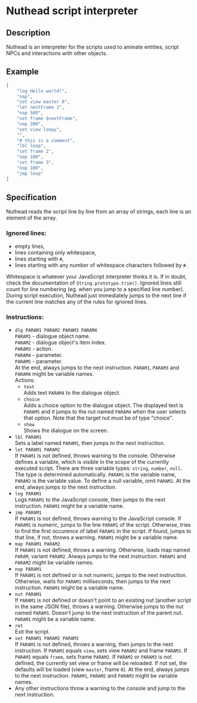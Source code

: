 # Nuthead script interpreter

## Description

Nuthead is an interpreter for the scripts used to animate entities, script NPCs
and interactions with other objects.

## Example

```json
[
	"log Hello world!",
	"nop",
	"set view master 0",
	"let nextFrame 1",
	"nop 500",
	"set frame $nextFrame",
	"nop 200",
	"set view loopy",
	"",
	"# this is a comment",
	"lbl loop",
	"set frame 2",
	"nop 100",
	"set frame 3",
	"nop 100",
	"jmp loop"
]
```

## Specification

Nuthead reads the script line by line from an array of strings, each line is an
element of the array.

### Ignored lines:

- empty lines,
- lines containing only whitespace,
- lines starting with `#`,
- lines starting with any number of whitespace characters followed by `#`.

Whitespace is whatever your JavaScript interpreter thinks it is. If in doubt,
check the documentation of `String.prototype.trim()`. Ignored lines still count
for line numbering (eg. when you jump to a specified line number). During script
execution, Nuthead just immediately jumps to the next line if the current line
matches any of the rules for ignored lines.

### Instructions:

- `dlg PARAM1 PARAM2 PARAM3 PARAM4`  
`PARAM1` - dialogue object name.  
`PARAM2` - dialogue object's item index.  
`PARAM3` - action.  
`PARAM4` - parameter.  
`PARAM5` - parameter.  
At the end, always jumps to the next instruction.
`PARAM1`, `PARAM3` and `PARAM4` might be variable names.  
Actions:
	- `text`  
	  Adds text `PARAM4` to the dialogue object.
	- `choice`  
	  Adds a choice option to the dialogue object. The displayed text is
	  `PARAM5` and it jumps to the nut named `PARAM4` when the user selects
	  that option. Note that the target nut must be of type "choice".
	- `show`  
	  Shows the dialogue on the screen.
- `lbl PARAM1`  
Sets a label named `PARAM1`, then jumps to the next instruction.
- `let PARAM1 PARAM2`  
If `PARAM1` is not defined, throws warning to the console.
Otherwise defines a variable, which is visible in the scope of the currently
executed script. There are three variable types: `string`, `number`, `null`.
The type is determined automatically. `PARAM1` is the variable name, `PARAM2` is
the variable value. To define a null variable, omit `PARAM2`.
At the end, always jumps to the next instruction.
- `log PARAM1`  
Logs `PARAM1` to the JavaScript console, then jumps to the next instruction.
`PARAM1` might be a variable name.
- `jmp PARAM1`  
If `PARAM1` is not defined, throws warning to the JavaScript console.
If `PARAM1` is numeric, jumps to the line `PARAM1` of the script.
Otherwise, tries to find the first occurence of label `PARAM1` in the script. If
found, jumps to that line, if not, throws a warning.
`PARAM1` might be a variable name.
- `map PARAM1 PARAM2`  
If `PARAM1` is not defined, throws a warning. Otherwise, loads map named
`PARAM`, variant `PARAM2`. Always jumps to the next instruction.
`PARAM1` and `PARAM2` might be variable names.
- `nop PARAM1`  
If `PARAM1` is not defined or is not numeric, jumps to the next instruction.
Otherwise, waits for `PARAM1` milliseconds, then jumps to the next instruction.
`PARAM1` might be a variable name.
- `nut PARAM1`  
If `PARAM1` is not defined or doesn't point to an existing nut (another script
in the same JSON file), throws a warning. Otherwise jumps to the nut named
`PARAM1`. Doesn't jump to the next instruction of the parent nut.
`PARAM1` might be a variable name.
- `ret`  
Exit the script.
- `set PARAM1 PARAM2 PARAM3`  
If `PARAM1` is not defined, throws a warning, then jumps to the next
instruction.
If `PARAM1` equals `view`, sets view `PARAM2` and frame `PARAM3`.
If `PARAM1` equals `frame`, sets frame `PARAM2`.
If `PARAM2` or `PARAM3` is not defined, the currently set view or frame will be
reloaded. If not set, the defaults will be loaded (view `master`, frame `0`). At
the end, always jumps to the next instruction.
`PARAM1`, `PARAM2` and `PARAM3` might be variable names.
- Any other instructions throw a warning to the console and jump to the next
instruction.
